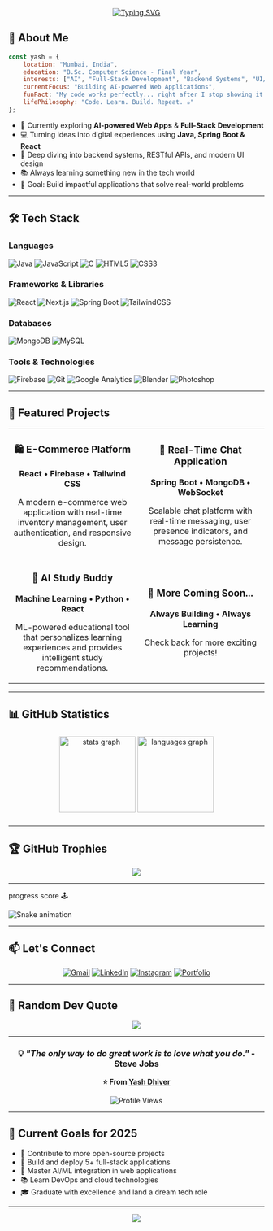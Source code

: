 
<div align="center">
  
  [![Typing SVG](https://readme-typing-svg.demolab.com?font=Fira+Code&size=22&duration=3000&pause=1000&color=00D9FF&center=true&vCenter=true&width=435&lines=Hi+I'm+Yash+Dhiver+%F0%9F%91%8B;AI+Enthusiast+%F0%9F%A4%96;Full-Stack+Developer+%F0%9F%92%BB;Problem+Solver+%E2%9A%A1;Always+Learning%F0%9F%93%9A;Esports+Player+%F0%9F%8E%AE)](https://git.io/typing-svg)

</div>

</div>

## 🧠 About Me

```javascript
const yash = {
    location: "Mumbai, India",
    education: "B.Sc. Computer Science - Final Year",
    interests: ["AI", "Full-Stack Development", "Backend Systems", "UI/UX"],
    currentFocus: "Building AI-powered Web Applications",
    funFact: "My code works perfectly... right after I stop showing it to someone 😅",
    lifePhilosophy: "Code. Learn. Build. Repeat. ☕"
};
```

- 🌱 Currently exploring **AI-powered Web Apps** & **Full-Stack Development**
- 💻 Turning ideas into digital experiences using **Java, Spring Boot & React**
- 🚀 Deep diving into backend systems, RESTful APIs, and modern UI design
- 📚 Always learning something new in the tech world
- 🎯 Goal: Build impactful applications that solve real-world problems

---

## 🛠️ Tech Stack

### **Languages**
![Java](https://img.shields.io/badge/Java-ED8B00?style=for-the-badge&logo=openjdk&logoColor=white)
![JavaScript](https://img.shields.io/badge/JavaScript-F7DF1E?style=for-the-badge&logo=javascript&logoColor=black)
![C](https://img.shields.io/badge/C-00599C?style=for-the-badge&logo=c&logoColor=white)
![HTML5](https://img.shields.io/badge/HTML5-E34F26?style=for-the-badge&logo=html5&logoColor=white)
![CSS3](https://img.shields.io/badge/CSS3-1572B6?style=for-the-badge&logo=css3&logoColor=white)

### **Frameworks & Libraries**
![React](https://img.shields.io/badge/React-20232A?style=for-the-badge&logo=react&logoColor=61DAFB)
![Next.js](https://img.shields.io/badge/Next.js-000000?style=for-the-badge&logo=nextdotjs&logoColor=white)
![Spring Boot](https://img.shields.io/badge/Spring_Boot-6DB33F?style=for-the-badge&logo=spring-boot&logoColor=white)
![TailwindCSS](https://img.shields.io/badge/Tailwind_CSS-38B2AC?style=for-the-badge&logo=tailwind-css&logoColor=white)

### **Databases**
![MongoDB](https://img.shields.io/badge/MongoDB-4EA94B?style=for-the-badge&logo=mongodb&logoColor=white)
![MySQL](https://img.shields.io/badge/MySQL-005C84?style=for-the-badge&logo=mysql&logoColor=white)

### **Tools & Technologies**
![Firebase](https://img.shields.io/badge/Firebase-FFCA28?style=for-the-badge&logo=firebase&logoColor=black)
![Git](https://img.shields.io/badge/Git-F05032?style=for-the-badge&logo=git&logoColor=white)
![Google Analytics](https://img.shields.io/badge/Google_Analytics-E37400?style=for-the-badge&logo=google-analytics&logoColor=white)
![Blender](https://img.shields.io/badge/Blender-F5792A?style=for-the-badge&logo=blender&logoColor=white)
![Photoshop](https://img.shields.io/badge/Photoshop-31A8FF?style=for-the-badge&logo=adobe-photoshop&logoColor=white)

---

## 🔭 Featured Projects

<table>
  <tr>
    <td width="50%">
      <h3 align="center">🛍️ E-Commerce Platform</h3>
      <div align="center">  
        <p>
          <strong>React • Firebase • Tailwind CSS</strong>
        </p>
        <p>A modern e-commerce web application with real-time inventory management, user authentication, and responsive design.</p>
      </div>
    </td>
    <td width="50%">
      <h3 align="center">💬 Real-Time Chat Application</h3>
      <div align="center">
        <p>
          <strong>Spring Boot • MongoDB • WebSocket</strong>
        </p>
        <p>Scalable chat platform with real-time messaging, user presence indicators, and message persistence.</p>
      </div>
    </td>
  </tr>
  <tr>
    <td width="50%">
      <h3 align="center">🧠 AI Study Buddy</h3>
      <div align="center">
        <p>
          <strong>Machine Learning • Python • React</strong>
        </p>
        <p>ML-powered educational tool that personalizes learning experiences and provides intelligent study recommendations.</p>
      </div>
    </td>
    <td width="50%">
      <h3 align="center">🚀 More Coming Soon...</h3>
      <div align="center">
        <p>
          <strong>Always Building • Always Learning</strong>
        </p>
        <p>Check back for more exciting projects!</p>
      </div>
    </td>
  </tr>
</table>

---

## 📊 GitHub Statistics
###

<div align="center">
  <img src="https://github-readme-stats.vercel.app/api?username=Yash0067&hide_title=false&hide_rank=false&show_icons=true&include_all_commits=true&count_private=true&disable_animations=false&theme=dracula&locale=en&hide_border=false" height="150" alt="stats graph"  />
  <img src="https://github-readme-stats.vercel.app/api/top-langs?username=Yash0067&locale=en&hide_title=false&layout=compact&card_width=320&langs_count=5&theme=dracula&hide_border=false" height="150" alt="languages graph"  />
</div>

###

---

## 🏆 GitHub Trophies

<div align="center">
  <img src="https://github-profile-trophy.vercel.app/?username=YOUR_GITHUB_USERNAME&theme=tokyonight&no-frame=true&no-bg=false&margin-w=4&row=1" />
</div>

---
progress score 🕹️
<br clear="both">

<img src="https://raw.githubusercontent.com/Yash0067/Yash0067/output/snake.svg" alt="Snake animation" />

---
## 📫 Let's Connect

<div align="center">

[![Gmail](https://img.shields.io/badge/Email-yashdhiver00@gmail.com-D14836?style=for-the-badge&logo=gmail&logoColor=white)](mailto:yashdhiver00@gmail.com)
[![LinkedIn](https://img.shields.io/badge/LinkedIn-Connect-0077B5?style=for-the-badge&logo=linkedin&logoColor=white)](https://linkedin.com/in/YOUR_LINKEDIN)
[![Instagram](https://img.shields.io/badge/Instagram-Follow-E4405F?style=for-the-badge&logo=instagram&logoColor=white)](https://instagram.com/YOUR_INSTAGRAM)
[![Portfolio](https://img.shields.io/badge/Portfolio-Visit-000000?style=for-the-badge&logo=vercel&logoColor=white)](https://your-portfolio-url.com)

</div>

---

## 💭 Random Dev Quote

<div align="center">
  
![](https://quotes-github-readme.vercel.app/api?type=horizontal&theme=tokyonight)

</div>

---

<div align="center">
  
### 💡 *"The only way to do great work is to love what you do."* - Steve Jobs

**⭐ From [Yash Dhiver](https://github.com/YOUR_GITHUB_USERNAME)**

![Profile Views](https://komarev.com/ghpvc/?username=YOUR_GITHUB_USERNAME&color=blueviolet&style=for-the-badge)

</div>

---

## 🎯 Current Goals for 2025

- 🚀 Contribute to more open-source projects
- 📱 Build and deploy 5+ full-stack applications
- 🤖 Master AI/ML integration in web applications
- 📚 Learn DevOps and cloud technologies
- 🎓 Graduate with excellence and land a dream tech role

---

<div align="center">
  <img src="https://capsule-render.vercel.app/api?type=waving&color=gradient&height=100&section=footer"/>
</div>
